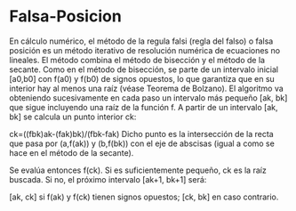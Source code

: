 # Falsa-Posicion
En cálculo numérico, el método de la regula falsi (regla del falso) o falsa posición es un método iterativo de resolución numérica de ecuaciones no lineales. El método combina el método de bisección y el método de la secante.
Como en el método de bisección, se parte de un intervalo inicial [a0,b0] con f(a0) y f(b0) de signos opuestos, lo que garantiza que en su interior hay al menos una raíz (véase Teorema de Bolzano). El algoritmo va obteniendo sucesivamente en cada paso un intervalo más pequeño [ak, bk] que sigue incluyendo una raíz de la función f.
A partir de un intervalo [ak, bk] se calcula un punto interior ck:

ck=((fbk)ak-(fak)bk)/(fbk-fak)
Dicho punto es la intersección de la recta que pasa por (a,f(ak)) y (b,f(bk)) con el eje de abscisas (igual a como se hace en el método de la secante).

Se evalúa entonces f(ck). Si es suficientemente pequeño, ck es la raíz buscada. Si no, el próximo intervalo [ak+1, bk+1] será:

[ak, ck] si f(ak) y f(ck) tienen signos opuestos;
[ck, bk] en caso contrario.
